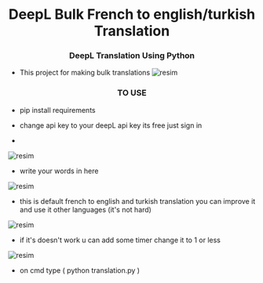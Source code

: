 <h1 align="center">DeepL Bulk French to english/turkish Translation</h1>
<h3 align="center">DeepL Translation Using Python</h3>

- This project for making bulk translations
![resim](https://github.com/user-attachments/assets/5e7e75f5-4db8-471d-b7b1-009013c4b608)


<h3 align="center">TO USE</h3>

- pip install requirements

- change api key to your deepL api key its free just sign in
- 
![resim](https://github.com/user-attachments/assets/a319dbec-fa78-4206-a59c-c40234e0f9fe)


- write your words in here

![resim](https://github.com/user-attachments/assets/5e7e75f5-4db8-471d-b7b1-009013c4b608)

- this is default french to english and turkish translation you can improve it and use it other languages (it's not hard)

![resim](https://github.com/user-attachments/assets/505c2936-6261-4540-ba3a-fb89ebab37dc)

- if it's doesn't work u can add some timer change it to 1 or less

![resim](https://github.com/user-attachments/assets/7136be17-d79a-4871-94ae-49ef9a39cd01)



- on cmd type ( python translation.py )
